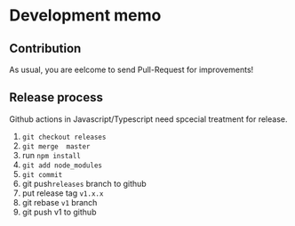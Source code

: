 # Development memo

## Contribution

As usual, you are eelcome to send Pull-Request for improvements!

## Release process

Github actions in Javascript/Typescript need spcecial treatment for release.

1. `git checkout releases`
2. `git merge  master`
3.  run `npm install`
4. `git add node_modules`
5. `git commit`
6.  git push`releases` branch to github
5.  put release tag `v1.x.x`
6.  git rebase `v1` branch
7.  git push v1 to github